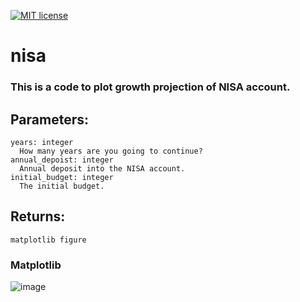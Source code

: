 [![MIT license](https://img.shields.io/badge/License-MIT-blue.svg)](https://lbesson.mit-license.org/)

# nisa

### This is a code to plot growth projection of NISA account. 

  Parameters:
  ---------------
    years: integer
      How many years are you going to continue?
    annual_depoist: integer
      Annual deposit into the NISA account. 
    initial_budget: integer
      The initial budget.

  Returns:
  --------------
    matplotlib figure

### Matplotlib
![image](https://user-images.githubusercontent.com/1771034/126515607-d0721405-ab74-4296-8e47-45fe679d9b5f.png)



